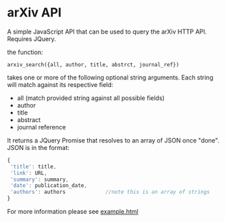 # arXiv API
A simple JavaScript API that can be used to query the arXiv HTTP API. Requires JQuery.

the function:
```
arxiv_search({all, author, title, abstrct, journal_ref}) 
```

takes one or more of the following optional string arguments. Each string will match against its respective field:
* all (match provided string against all possible fields)
* author
* title
* abstract
* journal reference

It returns a JQuery Promise that resolves to an array of JSON once "done". JSON is in the format:

```javascript
{
 'title': title,
 'link': URL,
 'summary': summary,
 'date': publication_date,
 'authors': authors             //note this is an array of strings
}
```

For more information please see [example.html](example.html)
